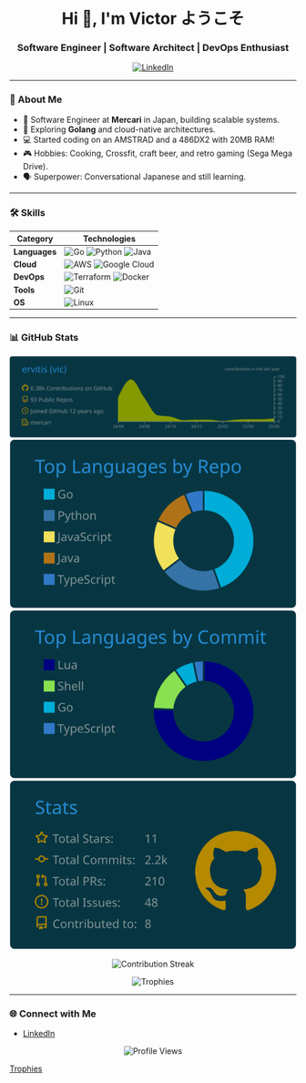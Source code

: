 <h1 align="center">Hi 👋, I'm Victor ようこそ</h1>
<h3 align="center">Software Engineer | Software Architect | DevOps Enthusiast</h3>

<p align="center">
  <a href="https://linkedin.com/in/víctor-m-89510995"><img src="https://img.shields.io/badge/LinkedIn-0077B5?logo=linkedin&logoColor=white" alt="LinkedIn"></a>
</p>

---

### 🚀 About Me
- 🔭 Software Engineer at **Mercari** in Japan, building scalable systems.
- 🌱 Exploring **Golang** and cloud-native architectures.
- 💻 Started coding on an AMSTRAD and a 486DX2 with 20MB RAM!
- 🎮 Hobbies: Cooking, Crossfit, craft beer, and retro gaming (Sega Mega Drive).
- 🗣️ Superpower: Conversational Japanese and still learning.

---

### 🛠️ Skills
| Category         | Technologies                              |
|------------------|-------------------------------------------|
| **Languages**    | ![Go](https://img.shields.io/badge/Go-00ADD8?logo=go&logoColor=white&style=for-the-badge) ![Python](https://img.shields.io/badge/Python-3776AB?logo=python&logoColor=white&style=for-the-badge) ![Java](https://img.shields.io/badge/Java-007396?logo=java&logoColor=white&style=for-the-badge) |
| **Cloud**        | ![AWS](https://img.shields.io/badge/AWS-232F3E?logo=amazonaws&logoColor=white&style=for-the-badge) ![Google Cloud](https://img.shields.io/badge/Google_Cloud-4285F4?logo=googlecloud&logoColor=white&style=for-the-badge) |
| **DevOps**       | ![Terraform](https://img.shields.io/badge/Terraform-7B42BC?logo=terraform&logoColor=white&style=for-the-badge) ![Docker](https://img.shields.io/badge/Docker-2496ED?logo=docker&logoColor=white&style=for-the-badge) |
| **Tools**        | ![Git](https://img.shields.io/badge/Git-F05032?logo=git&logoColor=white&style=for-the-badge) |
| **OS**           | ![Linux](https://img.shields.io/badge/Linux-FCC624?logo=linux&logoColor=black&style=for-the-badge) |

---

### 📊 GitHub Stats
<p align="center">
  <img src="https://raw.githubusercontent.com/ervitis/ervitis/master/profile-summary-card-output/solarized_dark/0-profile-details.svg" alt="Profile Details">
  <img src="https://raw.githubusercontent.com/ervitis/ervitis/master/profile-summary-card-output/solarized_dark/1-repos-per-language.svg" alt="Repos Per Language">
  <img src="https://raw.githubusercontent.com/ervitis/ervitis/master/profile-summary-card-output/solarized_dark/2-most-commit-language.svg" alt="Most Commit Language">
  <img src="https://raw.githubusercontent.com/ervitis/ervitis/master/profile-summary-card-output/solarized_dark/3-stats.svg" alt="Stats">
</p>

<p align="center">
  <img src="https://github-readme-streak-stats-eight.vercel.app/?user=ervitis&theme=radical&hide_border=true" alt="Contribution Streak">
</p>

<p align="center">
  <img src="https://github-profile-trophy.vercel.app/?username=ervitis" alt="Trophies">
</p>

---

### 🌐 Connect with Me
- [LinkedIn](https://linkedin.com/in/víctor-m-89510995)

<p align="center">
  <img src="https://komarev.com/ghpvc/?username=ervitis&color=red" alt="Profile Views">
</p>

[Trophies](https://github-profile-trophy.vercel.app/?username=ervitis)
